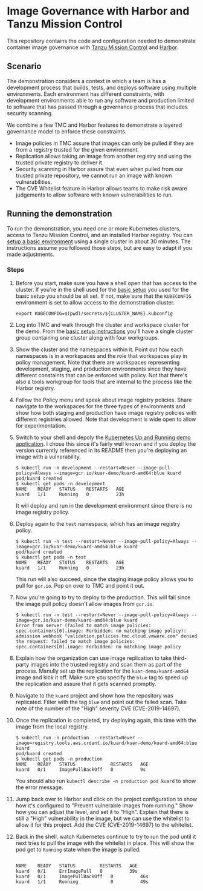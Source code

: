 # Image Governance with Harbor and Tanzu Mission Control

This repository contains the code and configuration needed to 
demonstrate container image governance with [Tanzu Mission
Control](https://tanzu.vmware.com/mission-control) and 
[Harbor](https://goharbor.io).

## Scenario

The demonstration considers a context in which a team is has
a development process that builds, tests, and deploys software
using multiple environments. Each environment has different
constraints, with development environments able to run any
software and production limited to software that has passed
through a governance process that includes security scanning.

We combine a few TMC and Harbor features to demonstrate a 
layered governance model to enforce these constraints. 

* Image policies in TMC assure that images can only be pulled 
  if they are from a registry trusted for the given environment.
* Replication allows taking an image from another registry 
  and using the trusted private registry to deliver it.
* Security scanning in Harbor assure that even when pulled from
  our trusted private repository, we cannot run an image with 
  known vulnerabilities. 
* The CVE Whitelist feature in Harbor allows teams to make risk
  aware judgements to allow software with known vulnerabilities
  to run.

## Running the demonstration

To run the demonstration, you need one or more Kubernetes
clusters, access to Tanzu Mission Control, and an installed
Harbor registry. You can [setup a basic environment](docs/basic-environment-setup.md)
using a single cluster in about 30 minutes. The instructions
assume you followed those steps, but are easy to adapt if
you made adjustments.

### Steps

1. Before you start, make sure you have a shell open that 
   has access to the cluster. If you're in the shell used
   for the [basic setup](docs/basic-environment-setup.md)
   you used for the basic setup you should be all set. If
   not, make sure that the `KUBECONFIG` environment is set
   to allow access to the demonstration cluster.
   ```
   export KUBECONFIG=$(pwd)/secrets/${CLUSTER_NAME}.kubconfig
   ```

 1. Log into TMC and walk through the cluster and workspace 
   cluster for the demo. From the [basic setup 
   instructions](docs/basic-environment-setup.md) you'll 
   have a single cluster group containing one cluster along
   with four workgroups.

2. Show the cluster and the namespaces within it.  Point out
   how each namespaces is in a workspaces and the role that 
   workspaces play in policy management. Note that there are
   workspaces representing development, staging, and production
   environments since they have different constaints that 
   can be enforced with policy. Not that there's also a tools
   workgroup for tools that are internal to the process like
   the Harbor registry.

3. Follow the Policy menu and speak about image registry 
   policies. Share navigate to the workspaces for the three
   types of environments and show how both staging and 
   production have image registry policies with different
   registries allowed. Note that development is wide open
   to allow for experimentation.

4. Switch to your shell and depoly the [Kubernetes Up and
   Running demo application](https://github.com/kubernetes-up-and-running/kuard).
   I chose this since it's fairly well known and if you 
   deploy the version currently referenced in its README
   then you're deploying an image with a vulnerability.
   ```
   $ kubectl run -n development --restart=Never --image-pull-policy=Always --image=gcr.io/kuar-demo/kuard-amd64:blue kuard
   pod/kuard created
   $ kubectl get pods -n development
   NAME    READY   STATUS    RESTARTS   AGE
   kuard   1/1     Running   0          23h
   ```
   It will deploy and run in the development environment 
   since there is no image registry policy.

5. Deploy again to the `test` namespace, which has an 
   image registry policy.
   ```
   $ kubectl run -n test --restart=Never --image-pull-policy=Always --image=gcr.io/kuar-demo/kuard-amd64:blue kuard
   pod/kuard created
   $ kubectl get pods -n test
   NAME    READY   STATUS    RESTARTS   AGE
   kuard   1/1     Running   0          23h
   ```
   This run will also succeed, since the staging image 
   policy allows you to pull for `gcr.io`. Pop on over to
   TMC and point it out.

6. Now you're going to try to deploy to the production. This will
   fail since the image pull policy doesn't allow images from 
   `gcr.io`.
   ```
   $ kubectl run -n test --restart=Never --image-pull-policy=Always --image=gcr.io/kuar-demo/kuard-amd64:blue kuard
   Error from server (failed to match image policies: spec.containers[0].image: Forbidden: no matching image policy): admission webhook "validation.policies.tmc.cloud.vmware.com" denied the request: failed to match image policies: spec.containers[0].image: Forbidden: no matching image policy
   ```

7. Explain how the organization can use image replication
   to take third-party images into the trusted registry and
   scan them as part of the process. Manully set up the 
   replication for the `kuar-demo/kuard-amd64` image and
   kick it off. Make sure you specify the `blue` tag to
   speed up the replication and assure that it gets scanned
   promptly.

8. Navigate to the `kuard` project and show how the repository
   was replicated. Filter with the tag `blue` and point out the 
   failed scan. Take note of the number of the "High" severity
   CVE (CVE-2019-14697).

8. Once the replication is completed, try deploying again,
   this time with the image from the local registry.
   ```
   $ kubectl run -n production  --restart=Never --image=registry.tools.aws.crdant.io/kuard/kuar-demo/kuard-amd64:blue kuard
   pod/kuard created
   $ kubectl get pods -n production
   NAME    READY   STATUS             RESTARTS   AGE
   kuard   0/1     ImagePullBackOff   0          9s
   ```
   You should also run `kubectl describe -n production pod kuard`
   to show the error message.


10. Jump back over to Harbor and click on the project configuration
    to show how it's configured to "Prevent vulnerable images from
    running." Show how you can adjust the level, and set it to
    "High".  Explain that there is still a "High" vulnerability
    in the image, but we can use the whitelist to allow it for
    this project. Add the CVE (CVE-2019-14697) to the whitelist.

11. Back in the shell, watch Kubernetes continue to try to run the
    pod until it next tries to pull the image with the whitelist in
    place. This will show the pod get to `Running` state when the
    image is pulled.
    ```
    
    NAME    READY   STATUS         RESTARTS   AGE
    kuard   0/1     ErrImagePull   0          39s
    kuard   0/1     ImagePullBackOff   0          46s
    kuard   1/1     Running            0          49s
    ```
